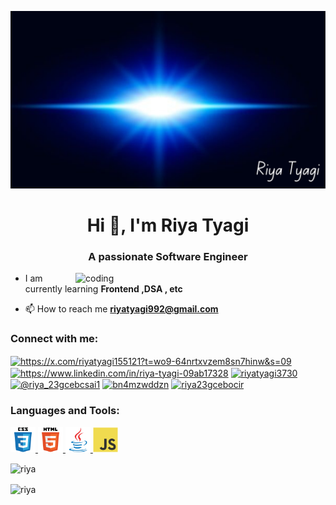 ![logo](https://github.com/riya106/riya106/blob/main/Riya%20Tyagi2.png)
<h1 align="center">Hi 👋, I'm Riya Tyagi</h1>
<h3 align="center">A passionate Software Engineer</h3>
<img align="right" alt="coding" width="400" src="https://flexinfosys.com/wp-content/uploads/2022/08/Website-Development.jpg">


- I am currently learning **Frontend ,DSA , etc**

- 📫 How to reach me **riyatyagi992@gmail.com**

<h3 align="left">Connect with me:</h3>
<p align="left">
<a href="https://x.com/RiyaTyagi155121?t=wO9-64nrTxVzeM8sN7hinw&s=09" target="blank"><img align="center" src="https://raw.githubusercontent.com/rahuldkjain/github-profile-readme-generator/master/src/images/icons/Social/twitter.svg" alt="https://x.com/riyatyagi155121?t=wo9-64nrtxvzem8sn7hinw&s=09" height="30" width="40" /></a>
<a href="https://www.linkedin.com/in/riya-tyagi-09ab17328/?utm_source=share&utm_campaign=share_via&utm_content=profile&utm_medium=android_app" target="blank"><img align="center" src="https://raw.githubusercontent.com/rahuldkjain/github-profile-readme-generator/master/src/images/icons/Social/linked-in-alt.svg" alt="https://www.linkedin.com/in/riya-tyagi-09ab17328" height="30" width="40" /></a>
<a href="https://instagram.com/riyatyagi3730" target="blank"><img align="center" src="https://raw.githubusercontent.com/rahuldkjain/github-profile-readme-generator/master/src/images/icons/Social/instagram.svg" alt="riyatyagi3730" height="30" width="40" /></a>
<a href="https://www.hackerrank.com/@riya_23gcebcsai1" target="blank"><img align="center" src="https://raw.githubusercontent.com/rahuldkjain/github-profile-readme-generator/master/src/images/icons/Social/hackerrank.svg" alt="@riya_23gcebcsai1" height="30" width="40" /></a>
<a href="https://www.leetcode.com/bn4mzwddzn" target="blank"><img align="center" src="https://raw.githubusercontent.com/rahuldkjain/github-profile-readme-generator/master/src/images/icons/Social/leet-code.svg" alt="bn4mzwddzn" height="30" width="40" /></a>
<a href="https://auth.geeksforgeeks.org/user/riya23gcebocir" target="blank"><img align="center" src="https://raw.githubusercontent.com/rahuldkjain/github-profile-readme-generator/master/src/images/icons/Social/geeks-for-geeks.svg" alt="riya23gcebocir" height="30" width="40" /></a>
</p>

<h3 align="left">Languages and Tools:</h3>
<p align="left"> <a href="https://www.w3schools.com/css/" target="_blank" rel="noreferrer"> <img src="https://raw.githubusercontent.com/devicons/devicon/master/icons/css3/css3-original-wordmark.svg" alt="css3" width="40" height="40"/> </a> <a href="https://www.w3.org/html/" target="_blank" rel="noreferrer"> <img src="https://raw.githubusercontent.com/devicons/devicon/master/icons/html5/html5-original-wordmark.svg" alt="html5" width="40" height="40"/> </a> <a href="https://www.java.com" target="_blank" rel="noreferrer"> <img src="https://raw.githubusercontent.com/devicons/devicon/master/icons/java/java-original.svg" alt="java" width="40" height="40"/> </a> <a href="https://developer.mozilla.org/en-US/docs/Web/JavaScript" target="_blank" rel="noreferrer"> <img src="https://raw.githubusercontent.com/devicons/devicon/master/icons/javascript/javascript-original.svg" alt="javascript" width="40" height="40"/> </a> </p>

<p><img align="center" src="https://github-readme-stats.vercel.app/api/top-langs?username=riya&show_icons=true&locale=en&layout=compact" alt="riya" /></p>

<p><img align="center" src="https://github-readme-streak-stats.herokuapp.com/?user=riya&" alt="riya" /></p>


